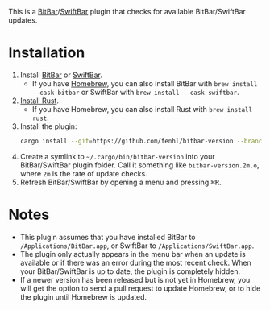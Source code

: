 This is a [BitBar](https://getbitbar.com/)/[SwiftBar](https://swiftbar.app/) plugin that checks for available BitBar/SwiftBar updates.

# Installation

1. Install [BitBar](https://getbitbar.com/) or [SwiftBar](https://swiftbar.app/).
    * If you have [Homebrew](https://brew.sh/), you can also install BitBar with `brew install --cask bitbar` or SwiftBar with `brew install --cask swiftbar`.
2. [Install Rust](https://www.rust-lang.org/tools/install).
    * If you have Homebrew, you can also install Rust with `brew install rust`.
3. Install the plugin:
    ```sh
    cargo install --git=https://github.com/fenhl/bitbar-version --branch=main
    ```
4. Create a symlink to `~/.cargo/bin/bitbar-version` into your BitBar/SwiftBar plugin folder. Call it something like `bitbar-version.2m.o`, where `2m` is the rate of update checks.
5. Refresh BitBar/SwiftBar by opening a menu and pressing <kbd>⌘</kbd><kbd>R</kbd>.

# Notes

* This plugin assumes that you have installed BitBar to `/Applications/BitBar.app`, or SwiftBar to `/Applications/SwiftBar.app`.
* The plugin only actually appears in the menu bar when an update is available or if there was an error during the most recent check. When your BitBar/SwiftBar is up to date, the plugin is completely hidden.
* If a newer version has been released but is not yet in Homebrew, you will get the option to send a pull request to update Homebrew, or to hide the plugin until Homebrew is updated.
